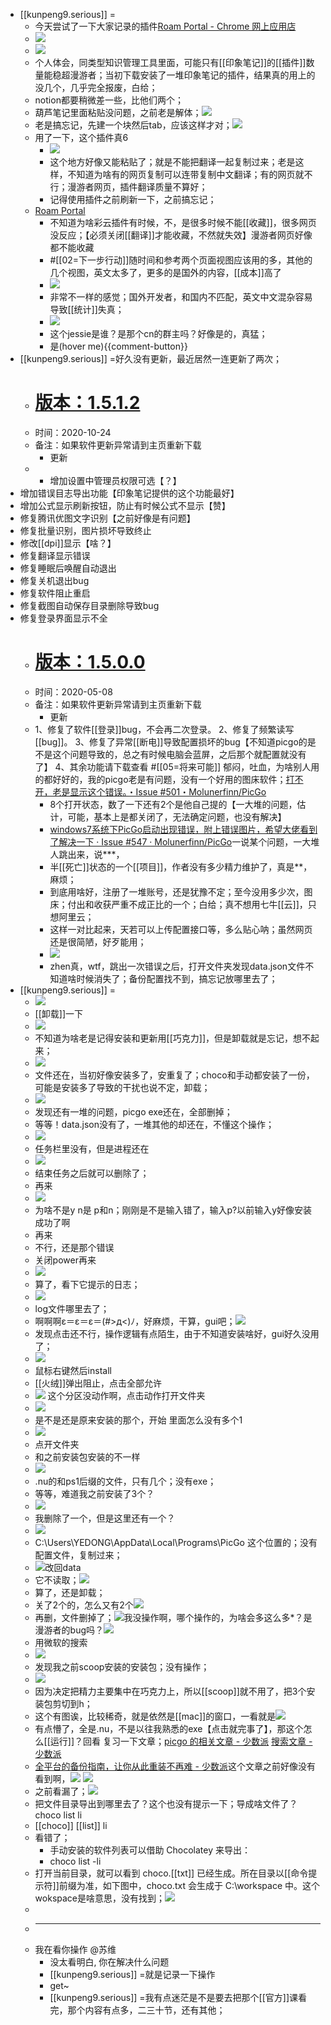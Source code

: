 - [[kunpeng9.serious]] =
    - 今天尝试了一下大家记录的插件[Roam Portal - Chrome 网上应用店](https://chrome.google.com/webstore/detail/roam-portal/kgkmjbhbdakcdfkkgmmihcceekcdmefe/related)
    - ![](https://firebasestorage.googleapis.com/v0/b/firescript-577a2.appspot.com/o/imgs%2Fapp%2FRoamCN%2Fb2kvII9iOK.png?alt=media&token=7800533d-a0f7-4cc0-a8f6-47a2ac6e604d)
    - ![](https://firebasestorage.googleapis.com/v0/b/firescript-577a2.appspot.com/o/imgs%2Fapp%2FRoamCN%2FS3n41b02kw.png?alt=media&token=656fc6d2-7869-4a50-b2c7-912cd67b949e)
    - 个人体会，同类型知识管理工具里面，可能只有[[印象笔记]]的[[插件]]数量能稳超漫游者；当初下载安装了一堆印象笔记的插件，结果真的用上的没几个，几乎完全报废，白给；
    - notion都要稍微差一些，比他们两个；
    - 葫芦笔记里面粘贴没问题，之前老是解体；![](https://firebasestorage.googleapis.com/v0/b/firescript-577a2.appspot.com/o/imgs%2Fapp%2FRoamCN%2FpGm04Xhync.png?alt=media&token=5d277790-46c8-4fad-9b68-a95bb8b04841)
    - 老是搞忘记，先建一个块然后tab，应该这样才对；![](https://firebasestorage.googleapis.com/v0/b/firescript-577a2.appspot.com/o/imgs%2Fapp%2FRoamCN%2FvafhBiQO90.png?alt=media&token=080e7332-f24f-4b2f-bdaf-a7b87dc57632)
    - 用了一下，这个插件真6
        - ![](https://firebasestorage.googleapis.com/v0/b/firescript-577a2.appspot.com/o/imgs%2Fapp%2FRoamCN%2Fu8bRIIbTrw.png?alt=media&token=d3351729-7836-4c2b-b0a6-135d5d9b503e)
        - 这个地方好像又能粘贴了；就是不能把翻译一起复制过来；老是这样，不知道为啥有的网页复制可以连带复制中文翻译；有的网页就不行；漫游者网页，插件翻译质量不算好；
        - 记得使用插件之前刷新一下，之前搞忘记；
    - [Roam Portal](https://roamresearch.com/#/app/roam-depot-developers/page/rD3rr620s)
        - 不知道为啥彩云插件有时候，不，是很多时候不能[[收藏]]，很多网页没反应；【必须关闭[[翻译]]才能收藏，不然就失效】漫游者网页好像都不能收藏
        - #[[02=下一步行动]]随时间和参考两个页面视图应该用的多，其他的几个视图，英文太多了，更多的是国外的内容，[[成本]]高了
        - ![](https://firebasestorage.googleapis.com/v0/b/firescript-577a2.appspot.com/o/imgs%2Fapp%2FRoamCN%2FotCcfLIBGt.png?alt=media&token=b45c7683-afa5-46de-92e3-03dfba0d2068)
        - 非常不一样的感觉；国外开发者，和国内不匹配，英文中文混杂容易导致[[统计]]失真；
        - ![](https://firebasestorage.googleapis.com/v0/b/firescript-577a2.appspot.com/o/imgs%2Fapp%2FRoamCN%2Fn2ZbZOsTl5.png?alt=media&token=6135a348-79bf-4aa8-b54a-d6e7738293a0)
        - 这个jessie是谁？是那个cn的群主吗？好像是的，真猛；
        - 是(hover me){{comment-button}}
- [[kunpeng9.serious]] =好久没有更新，最近居然一连更新了两次；
    - # [版本：1.5.1.2](https://tianruoocr.cn/server/update/#/?id=%e7%89%88%e6%9c%ac%ef%bc%9a1512)
    - 时间：2020-10-24
    - 备注：如果软件更新异常请到主页重新下载
        - 更新
    - - 增加设置中管理员权限可选【？】
- 增加错误目志导出功能【印象笔记提供的这个功能最好】
- 增加公式显示刷新按钮，防止有时候公式不显示【赞】
- 修复腾讯优图文字识别【之前好像是有问题】
- 修复批量识别，图片损坏导致终止
- 修改[[dpi]]显示【啥？】
- 修复翻译显示错误
- 修复睡眠后唤醒自动退出
- 修复关机退出bug
- 修复软件阻止重启
- 修复截图自动保存目录删除导致bug
- 修复登录界面显示不全
    - # [版本：1.5.0.0](https://tianruoocr.cn/server/update/#/?id=%e7%89%88%e6%9c%ac%ef%bc%9a1500)
    - 时间：2020-05-08
    - 备注：如果软件更新异常请到主页重新下载
        - 更新
    - 1、修复了软件[[登录]]bug，不会再二次登录。
2、修复了频繁读写[[bug]]。
3、修复了异常[[断电]]导致配置损坏的bug【不知道picgo的是不是这个问题导致的，总之有时候电脑会蓝屏，之后那个就配置就没有了】
4、其余功能请下载查看
#[[05=将来可能]] 郁闷，吐血，为啥别人用的都好好的，我的picgo老是有问题，没有一个好用的图床软件；[打不开，老是显示这个错误。・Issue #501・Molunerfinn/PicGo](https://github.com/Molunerfinn/PicGo/issues/501)
        - 8个打开状态，数了一下还有2个是他自己提的【一大堆的问题，估计，可能，基本上是都关闭了，无法确定问题，也没有解决】
        - [windows7系统下PicGo启动出现错误，附上错误图片，希望大佬看到了解决一下 · Issue #547 · Molunerfinn/PicGo](https://github.com/Molunerfinn/PicGo/issues/547)一说某个问题，一大堆人跳出来，说***，
        - 半[[死亡]]状态的一个[[项目]]，作者没有多少精力维护了，真是**，麻烦；
        - 到底用啥好，注册了一堆账号，还是犹豫不定；至今没用多少次，图床；付出和收获严重不成正比的一个；白给；真不想用七牛[[云]]，只想阿里云；
        - 这样一对比起来，天若可以上传配置接口等，多么贴心呐；虽然网页还是很简陋，好歹能用；
        - ![](https://firebasestorage.googleapis.com/v0/b/firescript-577a2.appspot.com/o/imgs%2Fapp%2FRoamCN%2Ft2dAFsRCGx.png?alt=media&token=d31adc4c-7858-46a6-8691-3806967963d4)
        - zhen真，wtf，跳出一次错误之后，打开文件夹发现data.json文件不知道啥时候消失了；备份配置找不到，搞忘记放哪里去了；
- [[kunpeng9.serious]] =
    - ![](https://firebasestorage.googleapis.com/v0/b/firescript-577a2.appspot.com/o/imgs%2Fapp%2FRoamCN%2FJ4T9EWtUex.png?alt=media&token=fb1f0b29-e4d5-4354-ab88-d57a0850b947)
    - [[卸载]]一下
    - ![](https://firebasestorage.googleapis.com/v0/b/firescript-577a2.appspot.com/o/imgs%2Fapp%2FRoamCN%2FgMYll6vHE0.png?alt=media&token=0e4e0e39-6d93-45cc-9741-e8c07ab6b7c9)
    - 不知道为啥老是记得安装和更新用[[巧克力]]，但是卸载就是忘记，想不起来；
    - ![](https://firebasestorage.googleapis.com/v0/b/firescript-577a2.appspot.com/o/imgs%2Fapp%2FRoamCN%2FoaVhpTbvZZ.png?alt=media&token=38997c9c-baf3-4456-a1ab-6837cb63c66e)
    - 文件还在，当初好像安装多了，安重复了；choco和手动都安装了一份，可能是安装多了导致的干扰也说不定，卸载；
    - ![](https://firebasestorage.googleapis.com/v0/b/firescript-577a2.appspot.com/o/imgs%2Fapp%2FRoamCN%2FsmkFmIbtLG.png?alt=media&token=8b0f4e37-4427-4c2f-963b-a00344f5787d)
    - 发现还有一堆的问题，picgo exe还在，全部删掉；
    - 等等！data.json没有了，一堆其他的却还在，不懂这个操作；
    - ![](https://firebasestorage.googleapis.com/v0/b/firescript-577a2.appspot.com/o/imgs%2Fapp%2FRoamCN%2FUqdwdv_KK2.png?alt=media&token=776fdedd-b1d4-4191-ae49-08a70786be46)
    - 任务栏里没有，但是进程还在
    - ![](https://firebasestorage.googleapis.com/v0/b/firescript-577a2.appspot.com/o/imgs%2Fapp%2FRoamCN%2FU4chYo7BUK.png?alt=media&token=6461aa3e-aafc-4080-b2de-da3bfd0f54be)
    - 结束任务之后就可以删除了；
    - 再来
    - ![](https://firebasestorage.googleapis.com/v0/b/firescript-577a2.appspot.com/o/imgs%2Fapp%2FRoamCN%2FN1aE6D99sq.png?alt=media&token=a0dab594-09bd-403b-8cb1-a676ebdab59e)
    - 为啥不是y n是 p和n；刚刚是不是输入错了，输入p?以前输入y好像安装成功了啊
    - 再来
    - 不行，还是那个错误
    - 关闭power再来
    - ![](https://firebasestorage.googleapis.com/v0/b/firescript-577a2.appspot.com/o/imgs%2Fapp%2FRoamCN%2F7svIN6y06T.png?alt=media&token=671e379f-aac9-46af-aa1e-bbea466e490b)
    - 算了，看下它提示的日志；
    - ![](https://firebasestorage.googleapis.com/v0/b/firescript-577a2.appspot.com/o/imgs%2Fapp%2FRoamCN%2Fj7U5shpxc4.png?alt=media&token=87096890-2bc3-4371-b54d-6ad012c0f609)
    - log文件哪里去了；
    - 啊啊啊ε＝ε＝ε＝(#>д<)ﾉ，好麻烦，干算，gui吧；![](https://firebasestorage.googleapis.com/v0/b/firescript-577a2.appspot.com/o/imgs%2Fapp%2FRoamCN%2Fwu5OiEWSs-.png?alt=media&token=40554ac9-3b9a-4537-9f9d-0d7ddff6002a)
    - 发现点击还不行，操作逻辑有点陌生，由于不知道安装啥好，gui好久没用了；
    - ![](https://firebasestorage.googleapis.com/v0/b/firescript-577a2.appspot.com/o/imgs%2Fapp%2FRoamCN%2FQOGtMzO21R.png?alt=media&token=660f2d27-f367-4e00-b4a8-37f429c242ac)
    - 鼠标右键然后install
    - [[火绒]]弹出阻止，点击全部允许
    - ![](https://firebasestorage.googleapis.com/v0/b/firescript-577a2.appspot.com/o/imgs%2Fapp%2FRoamCN%2FjIkU817Zz4.png?alt=media&token=d3b26b6b-9112-4084-9830-c09b81fc1d9a)  这个分区没动作啊，点击动作打开文件夹
    - ![](https://firebasestorage.googleapis.com/v0/b/firescript-577a2.appspot.com/o/imgs%2Fapp%2FRoamCN%2FNsZTFVvxRT.png?alt=media&token=4cd9190a-9367-4bec-b6d6-7f744eed7123)
    - 是不是还是原来安装的那个，开始 里面怎么没有多个1
    - ![](https://firebasestorage.googleapis.com/v0/b/firescript-577a2.appspot.com/o/imgs%2Fapp%2FRoamCN%2F-hUeS_qBMD.png?alt=media&token=3c54ed6e-9879-4639-9483-1d88e92b9ef1)
    - 点开文件夹
    - 和之前安装包安装的不一样
    - ![](https://firebasestorage.googleapis.com/v0/b/firescript-577a2.appspot.com/o/imgs%2Fapp%2FRoamCN%2FZsS8NRAPQG.png?alt=media&token=621a52cc-3459-4f34-91ba-15686a4f49a4)
    - .nu的和ps1后缀的文件，只有几个；没有exe；
    - 等等，难道我之前安装了3个？
    - ![](https://firebasestorage.googleapis.com/v0/b/firescript-577a2.appspot.com/o/imgs%2Fapp%2FRoamCN%2F1xgtobkvLj.png?alt=media&token=4cccbcbb-b4af-41fc-b835-794c09df69fc)
    - 我删除了一个，但是这里还有一个？
    - ![](https://firebasestorage.googleapis.com/v0/b/firescript-577a2.appspot.com/o/imgs%2Fapp%2FRoamCN%2FtQAs-zu5Xv.png?alt=media&token=5c4daf73-948d-4ec5-80eb-b62853cb11d6)
    - C:\Users\YEDONG\AppData\Local\Programs\PicGo 这个位置的；没有配置文件，复制过来；
    - ![](https://firebasestorage.googleapis.com/v0/b/firescript-577a2.appspot.com/o/imgs%2Fapp%2FRoamCN%2FM2LemATi21.png?alt=media&token=7bf68345-5d05-4a7c-ba0c-0898a3864980)改回data
    - 它不读取；![](https://firebasestorage.googleapis.com/v0/b/firescript-577a2.appspot.com/o/imgs%2Fapp%2FRoamCN%2FSIl063MYw0.png?alt=media&token=c51be657-ee87-4b21-a8f9-608cffcf3b7b)
    - 算了，还是卸载；
    - 关了2个的，怎么又有2个![](https://firebasestorage.googleapis.com/v0/b/firescript-577a2.appspot.com/o/imgs%2Fapp%2FRoamCN%2F2sQt109MHn.png?alt=media&token=5e62f165-834d-408f-a353-64ef131c5376)
    - 再删，文件删掉了；![](https://firebasestorage.googleapis.com/v0/b/firescript-577a2.appspot.com/o/imgs%2Fapp%2FRoamCN%2FDu0yYX_JdM.png?alt=media&token=57abd11a-797a-4687-b9f9-0c65aba1e20a)我没操作啊，哪个操作的，为啥会多这么多*？是漫游者的bug吗？![](https://firebasestorage.googleapis.com/v0/b/firescript-577a2.appspot.com/o/imgs%2Fapp%2FRoamCN%2FXL5EUZd1uC.png?alt=media&token=a367183c-c483-4493-8f46-5d36140bc1e7)
    - 用微软的搜索
    - ![](https://firebasestorage.googleapis.com/v0/b/firescript-577a2.appspot.com/o/imgs%2Fapp%2FRoamCN%2FKlsdIAWQwR.png?alt=media&token=be1c797f-2c37-4500-9129-2bd8f6c63b7a)
    - 发现我之前scoop安装的安装包；没有操作；
    - ![](https://firebasestorage.googleapis.com/v0/b/firescript-577a2.appspot.com/o/imgs%2Fapp%2FRoamCN%2FvuOQZNnTFo.png?alt=media&token=4b00ea26-2724-4398-9ef7-ff9ae34f0f7a)
    - 因为决定把精力主要集中在巧克力上，所以[[scoop]]就不用了，把3个安装包剪切到h；
    - 这个有图诶，比较稀奇，就是依然是[[mac]]的窗口，一看就是![](https://firebasestorage.googleapis.com/v0/b/firescript-577a2.appspot.com/o/imgs%2Fapp%2FRoamCN%2Fi-b8zXjdgt.png?alt=media&token=d50de516-06de-46bc-898c-b412323bca70)
    - 有点懵了，全是.nu，不是以往我熟悉的exe【点击就完事了】，那这个怎么[[运行]]？回看 复习一下文章；[picgo 的相关文章 - 少数派](https://sspai.com/search/post/picgo) [搜索文章 - 少数派](https://sspai.com/search/post/choco)
    - [全平台的备份指南，让你从此重装不再难 - 少数派](https://sspai.com/post/56272)这个文章之前好像没有看到啊，![](https://firebasestorage.googleapis.com/v0/b/firescript-577a2.appspot.com/o/imgs%2Fapp%2FRoamCN%2F4msgUoIdf6.png?alt=media&token=fe5e8c3a-a3d8-4791-8d9a-79d254ba8b28) ![](https://firebasestorage.googleapis.com/v0/b/firescript-577a2.appspot.com/o/imgs%2Fapp%2FRoamCN%2FLGBNKV1gn8.png?alt=media&token=e2c7a822-eb0a-4fcf-97de-ba9c840106c0)
    - 之前看漏了；![](https://firebasestorage.googleapis.com/v0/b/firescript-577a2.appspot.com/o/imgs%2Fapp%2FRoamCN%2F2kv-OwucP_.png?alt=media&token=372f21ab-cac9-424c-a008-e10ab79eb3eb)
    - 把文件目录导出到哪里去了？这个也没有提示一下；导成啥文件了？choco list li
    - [[choco]] [[list]] li
    - 看错了；
        - 手动安装的软件列表可以借助 Chocolatey 来导出：
        - choco list -li
    - 打开当前目录，就可以看到 choco.[[txt]] 已经生成。所在目录以[[命令提示符]]前缀为准，如下图中，choco.txt 会生成于 C:\workspace 中。这个wokspace是啥意思，没有找到；![](https://firebasestorage.googleapis.com/v0/b/firescript-577a2.appspot.com/o/imgs%2Fapp%2FRoamCN%2Fb9oO0l7Yf3.png?alt=media&token=4ab848ec-2eff-4410-b4fe-39c5f9f8ab2f)
    - 
    - ********
    - 我在看你操作 @苏维
        - 没太看明白, 你在解决什么问题
        - [[kunpeng9.serious]] =就是记录一下操作
        - get~
        - [[kunpeng9.serious]] =我有点迷茫是不是要去把那个[[官方]]课看完，那个内容有点多，二三十节，还有其他；
